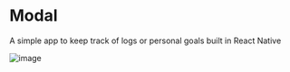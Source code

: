 # Modal
A simple app to keep track of logs or personal goals built in React Native

![image](https://user-images.githubusercontent.com/6395465/65561604-ed3d0b80-def7-11e9-9303-4dab07e958fc.png)
